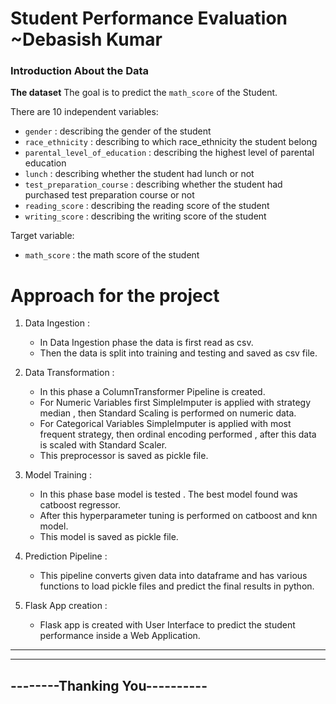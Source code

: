# Student Performance Evaluation ~Debasish Kumar


### Introduction About the Data

**The dataset** The goal is to predict the `math_score` of the Student.

There are 10 independent variables:

* `gender` : describing the gender of the student
* `race_ethnicity` : describing to which race_ethnicity the student belong
* `parental_level_of_education` : describing the highest level of parental education
* `lunch` : describing whether the student had lunch or not
* `test_preparation_course` : describing whether the student had purchased test preparation course or not
* `reading_score` : describing the reading score of the student 
* `writing_score` : describing the writing score of the student 


Target variable:

* `math_score` : the math score of the student


# Approach for the project 

1. Data Ingestion : 
    * In Data Ingestion phase the data is first read as csv. 
    * Then the data is split into training and testing and saved as csv file.

2. Data Transformation : 
    * In this phase a ColumnTransformer Pipeline is created.
    * For Numeric Variables first SimpleImputer is applied with strategy median , then Standard Scaling is performed on numeric data.
    * For Categorical Variables SimpleImputer is applied with most frequent strategy, then ordinal encoding performed , after this data is scaled with Standard Scaler.
    * This preprocessor is saved as pickle file.

3. Model Training : 
    * In this phase base model is tested . The best model found was catboost regressor.
    * After this hyperparameter tuning is performed on catboost and knn model.
    * This model is saved as pickle file.

4. Prediction Pipeline : 
    * This pipeline converts given data into dataframe and has various functions to load pickle files and predict the final results in python.

5. Flask App creation : 
    * Flask app is created with User Interface to predict the student performance inside a Web Application.


-----
-----





## --------Thanking You----------



